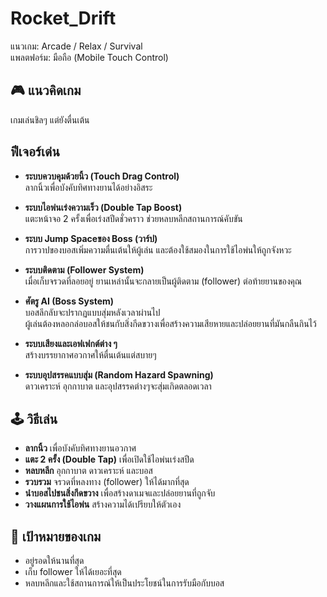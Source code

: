 # Rocket_Drift
แนวเกม: Arcade / Relax / Survival  
แพลตฟอร์ม: มือถือ (Mobile Touch Control)  

## 🎮 แนวคิดเกม

เกมเล่นชิลๆ แต่ยังตื่นเต้น

## ฟีเจอร์เด่น ##

-  **ระบบควบคุมด้วยนิ้ว (Touch Drag Control)**  
  ลากนิ้วเพื่อบังคับทิศทางยานได้อย่างอิสระ

-  **ระบบไอพ่นเร่งความเร็ว (Double Tap Boost)**  
  แตะหน้าจอ 2 ครั้งเพื่อเร่งสปีดชั่วคราว ช่วยหลบหลีกสถานการณ์คับขัน

-  **ระบบ Jump Spaceของ Boss (วาร์ป)**  
  การวาปของบอสเพิ่มความตื่นเต้นให้ผู้เล่น และต้องใช้สมองในการใช้ไอพ่นให้ถูกจังหวะ

-  **ระบบติดตาม (Follower System)**  
  เมื่อเก็บจรวดที่ลอยอยู่ ยานเหล่านั้นจะกลายเป็นผู้ติดตาม (follower) ต่อท้ายยานของคุณ

-  **ศัตรู AI (Boss System)**  
  บอสลึกลับจะปรากฏแบบสุ่มหลังเวลาผ่านไป  
  ผู้เล่นต้องหลอกล่อบอสให้ชนกับสิ่งกีดขวางเพื่อสร้างความเสียหายและปล่อยยานที่มันกลืนกินไว้

-  **ระบบเสียงและเอฟเฟกต์ต่าง ๆ**  
   สร้างบรรยากาศอวกาศให้ตื่นเต้นแต่สบายๆ

-  **ระบบอุปสรรคแบบสุ่ม (Random Hazard Spawning)**  
  ดาวเคราะห์ อุกกาบาต และอุปสรรคต่างๆจะสุ่มเกิดตลอดเวลา

  ## 🕹 วิธีเล่น

- **ลากนิ้ว** เพื่อบังคับทิศทางยานอวกาศ
- **แตะ 2 ครั้ง (Double Tap)** เพื่อเปิดใช้ไอพ่นเร่งสปีด
- **หลบหลีก** อุกกาบาต ดาวเคราะห์ และบอส
- **รวบรวม** จรวดที่หลงทาง (follower) ให้ได้มากที่สุด
- **นำบอสไปชนสิ่งกีดขวาง** เพื่อสร้างดาเมจและปล่อยยานที่ถูกจับ
- **วางแผนการใช้ไอพ่น** สร้างความได้เปรียบให้ตัวเอง

## 🌌 เป้าหมายของเกม

- อยู่รอดให้นานที่สุด
- เก็บ follower ให้ได้เยอะที่สุด
- หลบหลีกและใช้สถานการณ์ให้เป็นประโยชน์ในการรับมือกับบอส

